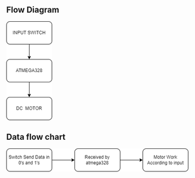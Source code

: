 ## Flow  Diagram
 ![](https://github.com/kalashband/M2_Motor_controlling-system/blob/main/02_Design/Flow_diagram.png)


## Data flow chart
![](https://github.com/kalashband/M2_Motor_controlling-system/blob/main/02_Design/data%20Flow%20chart.png)
